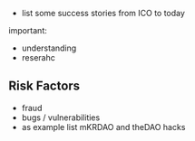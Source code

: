 - list some success stories from ICO to today

important:

- understanding
- reserahc

## Risk Factors

- fraud
- bugs / vulnerabilities
- as example list mKRDAO and theDAO hacks


